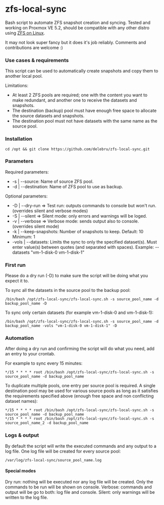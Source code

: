 # zfs-local-sync
Bash script to automate ZFS snapshot creation and syncing. Tested and working on Proxmox VE 5.2, should be compatible with any other distro using [ZFS on Linux](https://github.com/zfsonlinux/zfs).

It may not look super fancy but it does it's job reliably. Comments and contributions are welcome :)

### Use cases & requirements
This script can be used to automatically create snapshots and copy them to another local pool.

Limitations:
* At least 2 ZFS pools are required; one with the content you want to make redundant, and another one to receive the datasets and snapshots.
* The destination (backup) pool must have enough free space to allocate the source datasets and snapshots.
* The destination pool must not have datasets with the same name as the source pool.

### Installation
```
cd /opt && git clone https://github.com/delebru/zfs-local-sync.git
```

### Parameters
Required parameters:
* -s | --source: Name of source ZFS pool.
* -d | --destination: Name of ZFS pool to use as backup.

Optional parameters:
* -D | --dry-run => Test run: outputs commands to console but won't run. (overrides silent and verbose modes)
* -S | --silent => Silent mode: only errors and warnings will be loged.
* -v | --verbose => Verbose mode: sends output also to console. (overrides silent mode)
* -k | --keep-snapshots: Number of snapshots to keep. Default: 10 Minimum: 1
* -vols | --datasets: Limits the sync to only the specified dataset(s). Must enter value(s) between quotes (and separated with spaces). Example: --datasets "vm-1-disk-0 vm-1-disk-1"

### First run
Please do a dry run (-D) to make sure the script will be doing what you expect it to.

To sync all the datasets in the source pool to the backup pool:
```
/bin/bash /opt/zfs-local-sync/zfs-local-sync.sh -s source_pool_name -d backup_pool_name -D
```

To sync only certain datasets (for example vm-1-disk-0 and vm-1-disk-1):
```
/bin/bash /opt/zfs-local-sync/zfs-local-sync.sh -s source_pool_name -d backup_pool_name -vols "vm-1-disk-0 vm-1-disk-1" -D
```

### Automation
After doing a dry run and confirming the script will do what you need, add an entry to your crontab. 

For example to sync every 15 minutes:
```
*/15 * * * * root /bin/bash /opt/zfs-local-sync/zfs-local-sync.sh -s source_pool_name -d backup_pool_name
```

To duplicate multiple pools, one entry per source pool is required. A single destination pool may be used for various source pools as long as it satisfies the requirements specified above (enough free space and non conflicting dataset names):
```
*/15 * * * * root /bin/bash /opt/zfs-local-sync/zfs-local-sync.sh -s source_pool_name -d backup_pool_name
*/15 * * * * root /bin/bash /opt/zfs-local-sync/zfs-local-sync.sh -s source_pool_name_2 -d backup_pool_name
```

### Logs & output
By default the script will write the executed commands and any output to a log file. One log file will be created for every source pool:
```
/var/log/zfs-local-sync/source_pool_name.log
```
#### Special modes
Dry run: nothing will be executed nor any log file will be created. Only the commands to be run will be shown on console.
Verbose: commands and output will be go to both: log file and console.
Silent: only warnings will be written to the log file.
